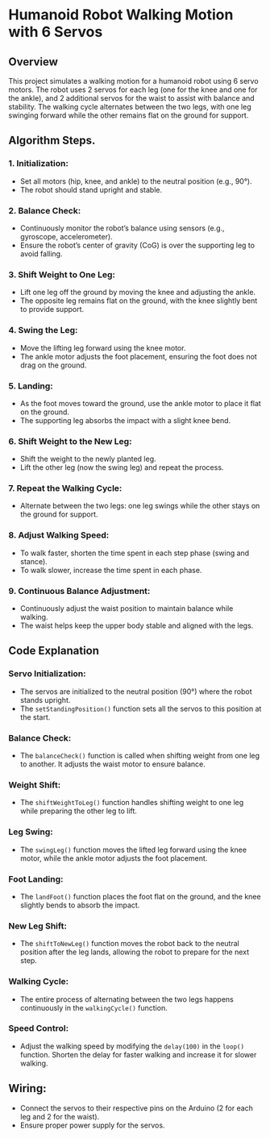 # Humanoid Robot Walking Motion with 6 Servos

## Overview
This project simulates a walking motion for a humanoid robot using 6 servo motors. The robot uses 2 servos for each leg (one for the knee and one for the ankle), and 2 additional servos for the waist to assist with balance and stability. The walking cycle alternates between the two legs, with one leg swinging forward while the other remains flat on the ground for support.

## Algorithm Steps.

### 1. **Initialization:**
- Set all motors (hip, knee, and ankle) to the neutral position (e.g., 90°).
- The robot should stand upright and stable.

### 2. **Balance Check:**
- Continuously monitor the robot’s balance using sensors (e.g., gyroscope, accelerometer).
- Ensure the robot’s center of gravity (CoG) is over the supporting leg to avoid falling.

### 3. **Shift Weight to One Leg:**
- Lift one leg off the ground by moving the knee and adjusting the ankle.
- The opposite leg remains flat on the ground, with the knee slightly bent to provide support.

### 4. **Swing the Leg:**
- Move the lifting leg forward using the knee motor.
- The ankle motor adjusts the foot placement, ensuring the foot does not drag on the ground.

### 5. **Landing:**
- As the foot moves toward the ground, use the ankle motor to place it flat on the ground.
- The supporting leg absorbs the impact with a slight knee bend.

### 6. **Shift Weight to the New Leg:**
- Shift the weight to the newly planted leg.
- Lift the other leg (now the swing leg) and repeat the process.

### 7. **Repeat the Walking Cycle:**
- Alternate between the two legs: one leg swings while the other stays on the ground for support.

### 8. **Adjust Walking Speed:**
- To walk faster, shorten the time spent in each step phase (swing and stance).
- To walk slower, increase the time spent in each phase.

### 9. **Continuous Balance Adjustment:**
- Continuously adjust the waist position to maintain balance while walking.
- The waist helps keep the upper body stable and aligned with the legs.

## Code Explanation

### **Servo Initialization:**
- The servos are initialized to the neutral position (90°) where the robot stands upright.
- The `setStandingPosition()` function sets all the servos to this position at the start.

### **Balance Check:**
- The `balanceCheck()` function is called when shifting weight from one leg to another. It adjusts the waist motor to ensure balance.

### **Weight Shift:**
- The `shiftWeightToLeg()` function handles shifting weight to one leg while preparing the other leg to lift.

### **Leg Swing:**
- The `swingLeg()` function moves the lifted leg forward using the knee motor, while the ankle motor adjusts the foot placement.

### **Foot Landing:**
- The `landFoot()` function places the foot flat on the ground, and the knee slightly bends to absorb the impact.

### **New Leg Shift:**
- The `shiftToNewLeg()` function moves the robot back to the neutral position after the leg lands, allowing the robot to prepare for the next step.

### **Walking Cycle:**
- The entire process of alternating between the two legs happens continuously in the `walkingCycle()` function.

### **Speed Control:**
- Adjust the walking speed by modifying the `delay(100)` in the `loop()` function. Shorten the delay for faster walking and increase it for slower walking.


## **Wiring:**
   - Connect the servos to their respective pins on the Arduino (2 for each leg and 2 for the waist).
   - Ensure proper power supply for the servos.
